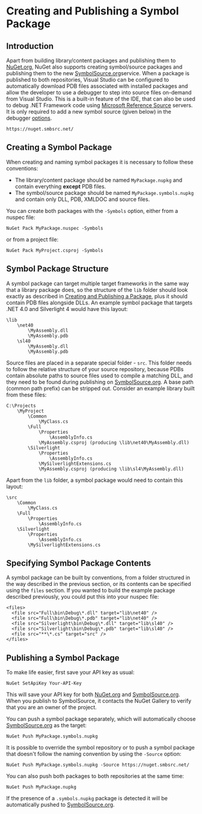 ﻿# Creating and Publishing a Symbol Package

## Introduction

Apart from building library/content packages and publishing them to [NuGet.org](http://nuget.org),
NuGet also supports creating symbol/source packages and publishing them to the new [SymbolSource.org](https://tripleemcoder.com/2015/10/04/moving-to-the-new-symbolsource-engine/)service.
When a package is published to both repositories, Visual Studio can be configured to automatically download 
PDB files associated with installed packages and allow the developer to use a debugger to step into source 
files on-demand from Visual Studio. This is a built-in feature of the IDE, that can also be used to debug 
.NET Framework code using [Microsoft Reference Source](http://referencesource.microsoft.com/) servers. It is only required to add a new symbol source (given below) in the debugger [options](https://msdn.microsoft.com/en-us/library/x54fht41(v=vs.90).aspx).

	https://nuget.smbsrc.net/

## Creating a Symbol Package

When creating and naming symbol packages it is necessary to follow these conventions:

* The library/content package should be named `MyPackage.nupkg` and contain everything **except** PDB files.
* The symbol/source package should be named `MyPackage.symbols.nupkg` and contain only DLL, PDB, XMLDOC and 
source files.

You can create both packages with the `-Symbols` option, either from a nuspec file:

	NuGet Pack MyPackage.nuspec -Symbols

or from a project file:

	NuGet Pack MyProject.csproj -Symbols

## Symbol Package Structure

A symbol package can target multiple target frameworks in the same way that a library package does, so the 
structure of the `lib` folder should look exactly as described in [Creating and Publishing a Package](/Create/Creating-and-Publishing-a-Package),
plus it should contain PDB files alongside DLLs. An example symbol package that targets .NET 4.0 and Silverlight 
4 would have this layout:
	
	\lib
		\net40
			\MyAssembly.dll
			\MyAssembly.pdb
		\sl40
			\MyAssembly.dll
			\MyAssembly.pdb

Source files are placed in a separate special folder - `src`. This folder needs to follow the relative structure 
of your source repository, because PDBs contain absolute paths to source files used to compile a matching DLL, and 
they need to be found during publishing on [SymbolSource.org](http://symbolsource.org). A base path (common path 
prefix) can be stripped out. Consider an example library built from these files:

	C:\Projects
		\MyProject
			\Common
				\MyClass.cs
			\Full
				\Properties
					\AssemblyInfo.cs
				\MyAssembly.csproj (producing \lib\net40\MyAssembly.dll)
			\Silverlight
				\Properties
					\AssemblyInfo.cs
				\MySilverlightExtensions.cs
				\MyAssembly.csproj (producing \lib\sl4\MyAssembly.dll)

Apart from the `lib` folder, a symbol package would need to contain this layout:

	\src
		\Common
			\MyClass.cs
		\Full
			\Properties
				\AssemblyInfo.cs
		\Silverlight
			\Properties
				\AssemblyInfo.cs
			\MySilverlightExtensions.cs

## Specifying Symbol Package Contents

A symbol package can be built by conventions, from a folder structured in the way described in the previous section,
or its contents can be specified using the `files` section. If you wanted to build the example package described previously,
you could put this into your nuspec file:

    <files>
      <file src="Full\bin\Debug\*.dll" target="lib\net40" /> 
	  <file src="Full\bin\Debug\*.pdb" target="lib\net40" /> 
      <file src="Silverlight\bin\Debug\*.dll" target="lib\sl40" /> 
	  <file src="Silverlight\bin\Debug\*.pdb" target="lib\sl40" /> 
      <file src="**\*.cs" target="src" />
    </files>

## Publishing a Symbol Package

To make life easier, first save your API key as usual:

    NuGet SetApiKey Your-API-Key

This will save your API key for both [NuGet.org](http://nuget.org) and [SymbolSource.org](http://symbolsource.org). 
When you publish to SymbolSource, it contacts the NuGet Gallery to verify that you are an owner of the project.

You can push a symbol package separately, which will automatically choose [SymbolSource.org](http://symbolsource.org) as the target:

 	NuGet Push MyPackage.symbols.nupkg

It is possible to override the symbol repository or to push a symbol package that doesn't follow the naming convention 
by using the `-Source` option:

 	NuGet Push MyPackage.symbols.nupkg -Source https://nuget.smbsrc.net/

You can also push both packages to both repositories at the same time:

 	NuGet Push MyPackage.nupkg

If the presence of a `.symbols.nupkg` package is detected it will be automatically pushed to [SymbolSource.org](http://symbolsource.org).


